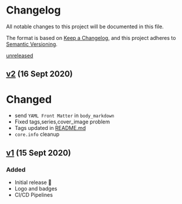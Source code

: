 # Changelog

All notable changes to this project will be documented in this file.

The format is based on [Keep a Changelog](https://keepachangelog.com/en/1.0.0/),
and this project adheres to [Semantic Versioning](https://semver.org/spec/v2.0.0.html).

[unreleased]

## [v2] (16 Sept 2020)

# Changed

- send `YAML Front Matter` in `body_markdown`
- Fixed tags,series,cover_image problem
- Tags updated in [README.md](./README.md)
- `core.info` cleanup

## [v1] (15 Sept 2020)

### Added

- Initial release 🎊
- Logo and badges
- CI/CD Pipelines

[unreleased]: https://github.com/ful1e5/TheActionDev/compare/main...v2
[v2]: https://github.com/ful1e5/TheActionDev/compare/v1...v2
[v1]: https://github.com/ful1e5/TheActionDev/tree/release/v1
